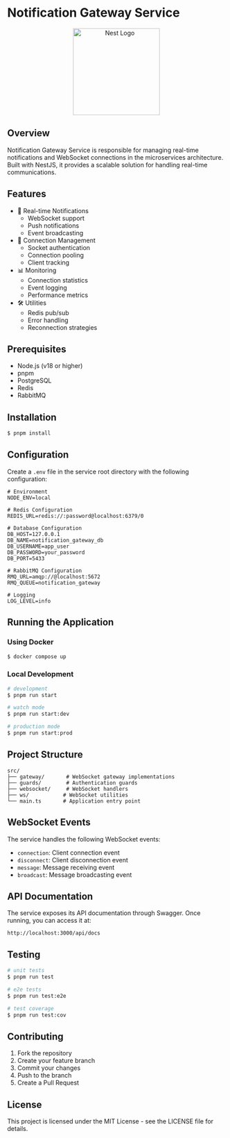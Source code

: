 # Notification Gateway Service

<p align="center">
  <a href="http://nestjs.com/" target="blank"><img src="https://nestjs.com/img/logo-small.svg" width="200" alt="Nest Logo" /></a>
</p>

## Overview

Notification Gateway Service is responsible for managing real-time notifications and WebSocket connections in the microservices architecture. Built with NestJS, it provides a scalable solution for handling real-time communications.

## Features

- 🔔 Real-time Notifications
  - WebSocket support
  - Push notifications
  - Event broadcasting
- 🔌 Connection Management
  - Socket authentication
  - Connection pooling
  - Client tracking
- 📊 Monitoring
  - Connection statistics
  - Event logging
  - Performance metrics
- 🛠 Utilities
  - Redis pub/sub
  - Error handling
  - Reconnection strategies

## Prerequisites

- Node.js (v18 or higher)
- pnpm
- PostgreSQL
- Redis
- RabbitMQ

## Installation

```bash
$ pnpm install
```

## Configuration

Create a `.env` file in the service root directory with the following configuration:

```env
# Environment
NODE_ENV=local

# Redis Configuration
REDIS_URL=redis://:password@localhost:6379/0

# Database Configuration
DB_HOST=127.0.0.1
DB_NAME=notification_gateway_db
DB_USERNAME=app_user
DB_PASSWORD=your_password
DB_PORT=5433

# RabbitMQ Configuration
RMQ_URL=amqp://@localhost:5672
RMQ_QUEUE=notification_gateway

# Logging
LOG_LEVEL=info
```

## Running the Application

### Using Docker
```bash
$ docker compose up
```

### Local Development
```bash
# development
$ pnpm run start

# watch mode
$ pnpm run start:dev

# production mode
$ pnpm run start:prod
```

## Project Structure

```
src/
├── gateway/       # WebSocket gateway implementations
├── guards/        # Authentication guards
├── websocket/     # WebSocket handlers
├── ws/           # WebSocket utilities
└── main.ts       # Application entry point
```

## WebSocket Events

The service handles the following WebSocket events:
- `connection`: Client connection event
- `disconnect`: Client disconnection event
- `message`: Message receiving event
- `broadcast`: Message broadcasting event

## API Documentation

The service exposes its API documentation through Swagger. Once running, you can access it at:
```
http://localhost:3000/api/docs
```

## Testing

```bash
# unit tests
$ pnpm run test

# e2e tests
$ pnpm run test:e2e

# test coverage
$ pnpm run test:cov
```

## Contributing

1. Fork the repository
2. Create your feature branch
3. Commit your changes
4. Push to the branch
5. Create a Pull Request

## License

This project is licensed under the MIT License - see the LICENSE file for details.





